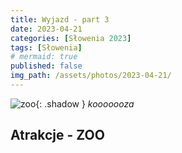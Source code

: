 ```yaml
---
title: Wyjazd - part 3
date: 2023-04-21
categories: [Słowenia 2023]
tags: [Słowenia]
# mermaid: true
published: false
img_path: /assets/photos/2023-04-21/
---
```

![zoo](zoo.jpg){: .shadow }
_kooooooza_

## Atrakcje - ZOO

<!-- 
1. mieszkanie przy straży
2. góra a harfą
3. wierza widokowa w Celje
4. wizyta w zagrzebiu w muzeum techniki
5. stolica Słowenii
6. kozje - mieszanie
7. Piran
8. wlochy
9. mieszkanie na północy
10. kolejka na górę w chmurach
11. kościół na górze
12. ruiny z kartką
13. powrót do domu przez zamek w autrii
14. nocleg w czechach
15. podsumowanie 3500km
 -->